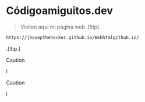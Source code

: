 # Códigoamiguitos.dev

> Visiten aquí mi página web
> .[!tip].
```bash
https://jhosepthehacker.github.io/Webhtmlgithub.io/
```
.[!tip.]
>

> [!caution]
>l


> [!caution]
>l
